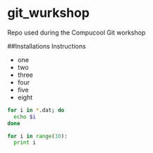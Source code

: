 # git_wurkshop
Repo used during the Compucool Git workshop

##Installations Instructions

- one
- two
- three
- four
- five 
- eight

```bash
for i in *.dat; do
  echo $i
done
```

```python
for i in range(10):
  print i
```
